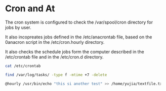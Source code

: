 # Cron and At

The cron system is configured to check the /var/spool/cron directory for jobs by user.

It also incopreates jobs defined in the /etc/anacrontab file, based on the 0anacron script in the /etc/cron.hourly directory.

It also checks the schedule jobs form the computer described in the /etc/crontab file and in the /etc/cron.d directory.

```bash 
cat /etc/crontab

find /var/log/tasks/ -type f -mtime +7 -delete

@hourly /usr/bin/echo "this si another test" >> /home/yujia/textfile.txt
```

